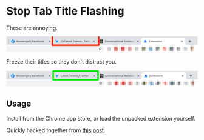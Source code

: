 # Stop Tab Title Flashing

These are annoying.

![Bad Tabs](./bad_tabs.png)

Freeze their titles so they don't distract you.

![Good Tabs](./good_tabs.png)

## Usage

Install from the Chrome app store, or load the unpacked extension yourself.

Quickly hacked together from [this post](https://webapps.stackexchange.com/questions/74830/how-to-disable-the-flashing-title-when-someone-messages-me-on-facebook).
